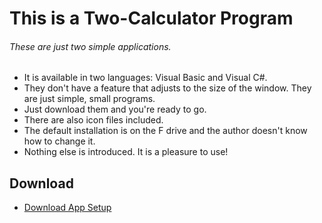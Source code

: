 # This is a Two-Calculator Program
###### These are just two simple applications.
- It is available in two languages: Visual Basic and Visual C#.
- They don't have a feature that adjusts to the size of the window. They are just simple, small programs.
- Just download them and you're ready to go.
- There are also icon files included.
- The default installation is on the F drive and the author doesn't know how to change it.
- Nothing else is introduced. It is a pleasure to use!
## Download
- [Download App Setup](https://wzhtml.github.io/CD/CompilerSetup.exe "Download App Setup")
